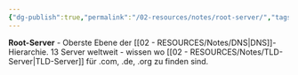 ```yaml
---
{"dg-publish":true,"permalink":"/02-resources/notes/root-server/","tags":["dns/hierarchie","internet/wurzel"],"noteIcon":"","updated":"2025-08-28T20:50:30.000+02:00"}
---
```



**Root-Server** - Oberste Ebene der [[02 - RESOURCES/Notes/DNS\|DNS]]-Hierarchie.
13 Server weltweit - wissen wo [[02 - RESOURCES/Notes/TLD-Server\|TLD-Server]] für .com, .de, .org zu finden sind.